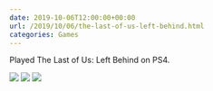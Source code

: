 ```yaml
---
date: 2019-10-06T12:00:00+00:00
url: /2019/10/06/the-last-of-us-left-behind.html
categories: Games
---
```

Played The Last of Us: Left Behind on PS4. 

<div class='photogrid'>
<img src='https://rknightuk.s3.us-east-1.amazonaws.com/almanac/left-behind.jpg'>
<img src='https://rknightuk.s3.us-east-1.amazonaws.com/almanac/lou-look-for-the-light.jpg'>
<img src='https://rknightuk.s3.us-east-1.amazonaws.com/almanac/lou-car-game.jpg'>
</div>
